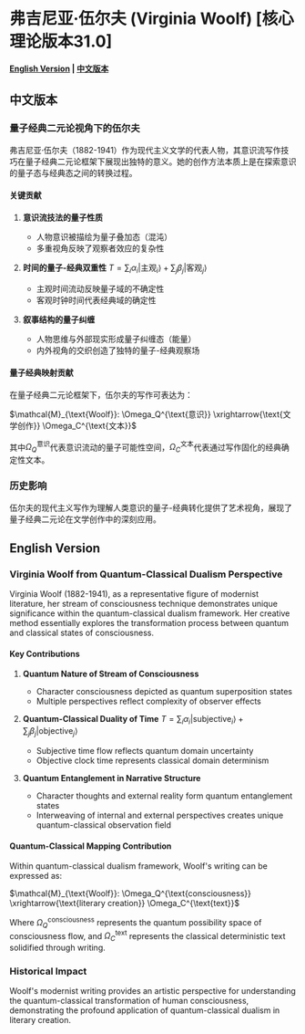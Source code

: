 # 弗吉尼亚·伍尔夫 (Virginia Woolf) [核心理论版本31.0]

**[English Version](#english) | [中文版本](#chinese)**

## <a name="chinese"></a> 中文版本

### 量子经典二元论视角下的伍尔夫

弗吉尼亚·伍尔夫（1882-1941）作为现代主义文学的代表人物，其意识流写作技巧在量子经典二元论框架下展现出独特的意义。她的创作方法本质上是在探索意识的量子态与经典态之间的转换过程。

#### 关键贡献

1. **意识流技法的量子性质**
   - 人物意识被描绘为量子叠加态（混沌）
   - 多重视角反映了观察者效应的复杂性
   
2. **时间的量子-经典双重性**
   $`T = \sum_{i} \alpha_i |\text{主观}_i\rangle + \sum_{j} \beta_j |\text{客观}_j\rangle`$
   - 主观时间流动反映量子域的不确定性
   - 客观时钟时间代表经典域的确定性

3. **叙事结构的量子纠缠**
   - 人物思维与外部现实形成量子纠缠态（能量）
   - 内外视角的交织创造了独特的量子-经典观察场

#### 量子经典映射贡献

在量子经典二元论框架下，伍尔夫的写作可表达为：

$`\mathcal{M}_{\text{Woolf}}: \Omega_Q^{\text{意识}} \xrightarrow{\text{文学创作}} \Omega_C^{\text{文本}}`$

其中$`\Omega_Q^{\text{意识}}`$代表意识流动的量子可能性空间，$`\Omega_C^{\text{文本}}`$代表通过写作固化的经典确定性文本。

### 历史影响

伍尔夫的现代主义写作为理解人类意识的量子-经典转化提供了艺术视角，展现了量子经典二元论在文学创作中的深刻应用。

## <a name="english"></a> English Version

### Virginia Woolf from Quantum-Classical Dualism Perspective

Virginia Woolf (1882-1941), as a representative figure of modernist literature, her stream of consciousness technique demonstrates unique significance within the quantum-classical dualism framework. Her creative method essentially explores the transformation process between quantum and classical states of consciousness.

#### Key Contributions

1. **Quantum Nature of Stream of Consciousness**
   - Character consciousness depicted as quantum superposition states
   - Multiple perspectives reflect complexity of observer effects

2. **Quantum-Classical Duality of Time**
   $`T = \sum_{i} \alpha_i |\text{subjective}_i\rangle + \sum_{j} \beta_j |\text{objective}_j\rangle`$
   - Subjective time flow reflects quantum domain uncertainty
   - Objective clock time represents classical domain determinism

3. **Quantum Entanglement in Narrative Structure**
   - Character thoughts and external reality form quantum entanglement states
   - Interweaving of internal and external perspectives creates unique quantum-classical observation field

#### Quantum-Classical Mapping Contribution

Within quantum-classical dualism framework, Woolf's writing can be expressed as:

$`\mathcal{M}_{\text{Woolf}}: \Omega_Q^{\text{consciousness}} \xrightarrow{\text{literary creation}} \Omega_C^{\text{text}}`$

Where $`\Omega_Q^{\text{consciousness}}`$ represents the quantum possibility space of consciousness flow, and $`\Omega_C^{\text{text}}`$ represents the classical deterministic text solidified through writing.

### Historical Impact

Woolf's modernist writing provides an artistic perspective for understanding the quantum-classical transformation of human consciousness, demonstrating the profound application of quantum-classical dualism in literary creation.
